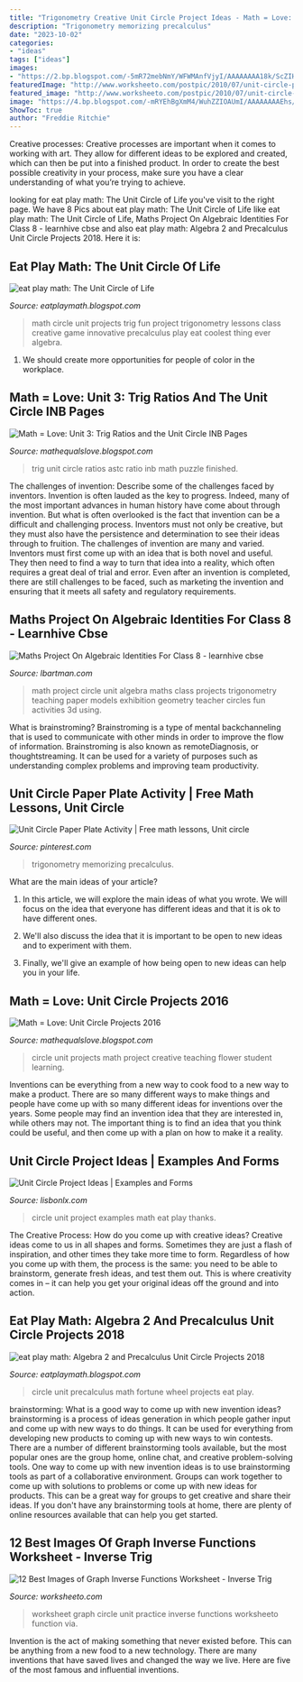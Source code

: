 ```yaml
---
title: "Trigonometry Creative Unit Circle Project Ideas - Math = Love: Unit Circle Projects 2016"
description: "Trigonometry memorizing precalculus"
date: "2023-10-02"
categories:
- "ideas"
tags: ["ideas"]
images:
- "https://2.bp.blogspot.com/-5mR72mebNmY/WFWMAnfVjyI/AAAAAAAA18k/ScZIH5GuQuQMf4ZUfmQtg-mXxlDlNG0_wCKgB/s1600/IMG_20161215_153417927.jpg"
featuredImage: "http://www.worksheeto.com/postpic/2010/07/unit-circle-practice-worksheet-1_688615.jpg"
featured_image: "http://www.worksheeto.com/postpic/2010/07/unit-circle-practice-worksheet-1_688615.jpg"
image: "https://4.bp.blogspot.com/-mRYEhBgXmM4/WuhZZIOAUmI/AAAAAAAAEhs/xNEA8E8Djg0xvtThZ6YWjsUeVuh5Tu6rwCLcBGAs/s1600/IMG_2980.JPG"
ShowToc: true
author: "Freddie Ritchie"
---
```



Creative processes:
Creative processes are important when it comes to working with art. They allow for different ideas to be explored and created, which can then be put into a finished product. In order to create the best possible creativity in your process, make sure you have a clear understanding of what you’re trying to achieve.

	

		
looking for eat play math: The Unit Circle of Life you've visit to the right page. We have 8 Pics about eat play math: The Unit Circle of Life like eat play math: The Unit Circle of Life, Maths Project On Algebraic Identities For Class 8 - learnhive cbse and also eat play math: Algebra 2 and Precalculus Unit Circle Projects 2018. Here it is:
		
    
## Eat Play Math: The Unit Circle Of Life

<img loading=lazy src="http://3.bp.blogspot.com/-eSWg4nv-nno/VUa44KKnrTI/AAAAAAAAA3Q/Ou3rYMgUekY/s1600/FullSizeRender.jpg" onerror="this.onerror=null;this.src='https://tse2.mm.bing.net/th?id=OIP.OGNJ8GsqVmgb-hdbWj1PyAHaFj&amp;pid=15.1';" alt="eat play math: The Unit Circle of Life">

_Source: eatplaymath.blogspot.com_

>math circle unit projects trig fun project trigonometry lessons class creative game innovative precalculus play eat coolest thing ever algebra. 

	

1. We should create more opportunities for people of color in the workplace.

    
## Math = Love: Unit 3: Trig Ratios And The Unit Circle INB Pages

<img loading=lazy src="http://4.bp.blogspot.com/-EjnMGnMadHg/VS21hQEGKEI/AAAAAAAAZ60/tRSJ0mYsWr0/s1600/IMG_20150414_112032041.jpg" onerror="this.onerror=null;this.src='https://tse4.mm.bing.net/th?id=OIP.mGt32drMoHKTOWXWtk0d-wHaFj&amp;pid=15.1';" alt="Math = Love: Unit 3: Trig Ratios and the Unit Circle INB Pages">

_Source: mathequalslove.blogspot.com_

>trig unit circle ratios astc ratio inb math puzzle finished. 

	

The challenges of invention: Describe some of the challenges faced by inventors.
Invention is often lauded as the key to progress. Indeed, many of the most important advances in human history have come about through invention. But what is often overlooked is the fact that invention can be a difficult and challenging process. Inventors must not only be creative, but they must also have the persistence and determination to see their ideas through to fruition.
The challenges of invention are many and varied. Inventors must first come up with an idea that is both novel and useful. They then need to find a way to turn that idea into a reality, which often requires a great deal of trial and error. Even after an invention is completed, there are still challenges to be faced, such as marketing the invention and ensuring that it meets all safety and regulatory requirements.

    
## Maths Project On Algebraic Identities For Class 8 - Learnhive Cbse

<img loading=lazy src="https://s-media-cache-ak0.pinimg.com/736x/73/f2/ee/73f2eeb362241cb5d023fa08a3a672aa.jpg" onerror="this.onerror=null;this.src='https://tse3.mm.bing.net/th?id=OIP.TFrwEliUVqI0cHysmQgCYgHaHa&amp;pid=15.1';" alt="Maths Project On Algebraic Identities For Class 8 - learnhive cbse">

_Source: lbartman.com_

>math project circle unit algebra maths class projects trigonometry teaching paper models exhibition geometry teacher circles fun activities 3d using. 

	

What is brainstroming?
Brainstroming is a type of mental backchanneling that is used to communicate with other minds in order to improve the flow of information. Brainstroming is also known as remoteDiagnosis, or thoughtstreaming. It can be used for a variety of purposes such as understanding complex problems and improving team productivity.

    
## Unit Circle Paper Plate Activity | Free Math Lessons, Unit Circle

<img loading=lazy src="https://i.pinimg.com/originals/95/4e/cb/954ecb6e24c4db8ee98276e047c3fc5c.jpg" onerror="this.onerror=null;this.src='https://tse4.mm.bing.net/th?id=OIP.UorMsnBjJk-iqalrAGUW7gAAAA&amp;pid=15.1';" alt="Unit Circle Paper Plate Activity | Free math lessons, Unit circle">

_Source: pinterest.com_

>trigonometry memorizing precalculus. 

	

What are the main ideas of your article?
1. In this article, we will explore the main ideas of what you wrote. We will focus on the idea that everyone has different ideas and that it is ok to have different ones.
2. We'll also discuss the idea that it is important to be open to new ideas and to experiment with them.

3. Finally, we'll give an example of how being open to new ideas can help you in your life.

    
## Math = Love: Unit Circle Projects 2016

<img loading=lazy src="https://2.bp.blogspot.com/-5mR72mebNmY/WFWMAnfVjyI/AAAAAAAA18k/ScZIH5GuQuQMf4ZUfmQtg-mXxlDlNG0_wCKgB/s1600/IMG_20161215_153417927.jpg" onerror="this.onerror=null;this.src='https://tse1.mm.bing.net/th?id=OIP.tm7No9cSu7Z6ZMLV5f7MBwHaNK&amp;pid=15.1';" alt="Math = Love: Unit Circle Projects 2016">

_Source: mathequalslove.blogspot.com_

>circle unit projects math project creative teaching flower student learning. 

	

Inventions can be everything from a new way to cook food to a new way to make a product. There are so many different ways to make things and people have come up with so many different ideas for inventions over the years. Some people may find an invention idea that they are interested in, while others may not. The important thing is to find an idea that you think could be useful, and then come up with a plan on how to make it a reality.

    
## Unit Circle Project Ideas | Examples And Forms

<img loading=lazy src="http://3.bp.blogspot.com/-XIVf3Trzwro/VUa43rCtWLI/AAAAAAAAA3M/EK9Nuvn-BYo/s1600/IMG_7054.JPG" onerror="this.onerror=null;this.src='https://tse4.mm.bing.net/th?id=OIP.isj6hx5rF5Snax0sPAsREQHaJ4&amp;pid=15.1';" alt="Unit Circle Project Ideas | Examples and Forms">

_Source: lisbonlx.com_

>circle unit project examples math eat play thanks. 

	

The Creative Process: How do you come up with creative ideas?
Creative ideas come to us in all shapes and forms. Sometimes they are just a flash of inspiration, and other times they take more time to form. Regardless of how you come up with them, the process is the same: you need to be able to brainstorm, generate fresh ideas, and test them out. This is where creativity comes in – it can help you get your original ideas off the ground and into action.

    
## Eat Play Math: Algebra 2 And Precalculus Unit Circle Projects 2018

<img loading=lazy src="https://4.bp.blogspot.com/-mRYEhBgXmM4/WuhZZIOAUmI/AAAAAAAAEhs/xNEA8E8Djg0xvtThZ6YWjsUeVuh5Tu6rwCLcBGAs/s1600/IMG_2980.JPG" onerror="this.onerror=null;this.src='https://tse1.mm.bing.net/th?id=OIP.wf2ZM3eqsHUYgVJA5xISeAHaJ4&amp;pid=15.1';" alt="eat play math: Algebra 2 and Precalculus Unit Circle Projects 2018">

_Source: eatplaymath.blogspot.com_

>circle unit precalculus math fortune wheel projects eat play. 

	

brainstorming: What is a good way to come up with new invention ideas?
brainstorming is a process of ideas generation in which people gather input and come up with new ways to do things. It can be used for everything from developing new products to coming up with new ways to win contests. There are a number of different brainstorming tools available, but the most popular ones are the group home, online chat, and creative problem-solving tools. 
One way to come up with new invention ideas is to use brainstorming tools as part of a collaborative environment. Groups can work together to come up with solutions to problems or come up with new ideas for products. This can be a great way for groups to get creative and share their ideas. If you don't have any brainstorming tools at home, there are plenty of online resources available that can help you get started.

    
## 12 Best Images Of Graph Inverse Functions Worksheet - Inverse Trig

<img loading=lazy src="http://www.worksheeto.com/postpic/2010/07/unit-circle-practice-worksheet-1_688615.jpg" onerror="this.onerror=null;this.src='https://tse2.mm.bing.net/th?id=OIP.r-Pv3AH39y5VXV-i1gezTwHaJ-&amp;pid=15.1';" alt="12 Best Images of Graph Inverse Functions Worksheet - Inverse Trig">

_Source: worksheeto.com_

>worksheet graph circle unit practice inverse functions worksheeto function via. 

	

Invention is the act of making something that never existed before. This can be anything from a new food to a new technology. There are many inventions that have saved lives and changed the way we live. Here are five of the most famous and influential inventions.

